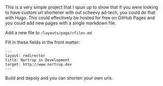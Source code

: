 This is a very simple project that I spun up to show that if you were looking to have custom url shortener with out scheevy ad-tech, you could do that with Hugo.  This could effectively be hosted for free on GitHub Pages and you could add new pages with a single markdown file.

Add a new file to `/layouts/page/<file>.md`

Fill in these fields in the front matter:
```
---
layout: redirector
title: Nortrup in Development
target: http://www.nortrup.dev
---

```

Build and depoly and you can shorten your own urls.